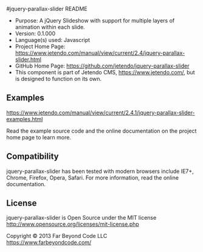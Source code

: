 #jquery-parallax-slider README

- Purpose: A jQuery Slideshow with support for multiple layers of animation within each slide.
- Version: 0.1.000
- Language(s) used: Javascript
- Project Home Page: https://www.jetendo.com/manual/view/current/2.4/jquery-parallax-slider.html
- GitHub Home Page: https://github.com/jetendo/jquery-parallax-slider
- This component is part of Jetendo CMS, https://www.jetendo.com/, but is designed to function on its own.

## Examples

https://www.jetendo.com/manual/view/current/2.4.1/jquery-parallax-slider-examples.html

Read the example source code and the online documentation on the project home page to learn more.

## Compatibility

jquery-parallax-slider has been tested with modern browsers include IE7+, Chrome, Firefox, Opera, Safari.  For more information, read the online documentation.

## License

jquery-parallax-slider is Open Source under the MIT license  
http://www.opensource.org/licenses/mit-license.php

Copyright &copy; 2013 Far Beyond Code LLC  
https://www.farbeyondcode.com/

